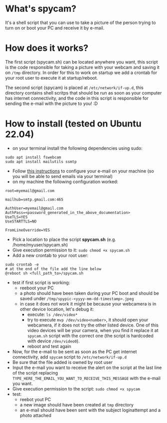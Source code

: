 # What's spycam?
It's a shell script that you can use to take a picture of the person trying to turn on or boot your PC and receive it by e-mail.

# How does it works?
The first script (spycam.sh) can be located anywhere you want, this script is the code responsible for taking a picture with your webcam and saving it on ```/tmp``` directory.
In order for this to work on startup we add a crontab for your root user to execute it at startup/reboot.

The second script (spycam) is placed at ```/etc/network/if-up.d```, this directory contains shell scritps that should be run as soon as your computer has internet connectivity, and the code in this script is responsible for sending the e-mail with the picture to you! :D

# How to install (tested on Ubuntu 22.04)

- on your terminal install the following dependencies using sudo:
```
sudo apt install fswebcam
sudo apt install mailutils ssmtp
```
- Follow [this instructions](https://learnubuntu.com/send-emails-from-server/) to configure your e-mail on your machine (so you will be able to send emails via your terminal)
- on my machine the following configuration worked:
```
root=myemail@gmail.com

mailhub=smtp.gmail.com:465

AuthUser=myemail@gmail.com
AuthPass=<password_generated_in_the_above_documentation>
UseTLS=YES
UseSTARTTLS=NO

FromLineOverride=YES
```
- Pick a location to place the script **spycam.sh** (e.g. /home/myuser/spycam.sh)
- Give execution permission to it: `sudo chmod +x spycam.sh`
- Add a new crontab to your root user:
```
sudo crontab -e
# at the end of the file add the line below
@reboot sh <full_path_to>/spycam.sh
```
- test if first script is working:
  - reeboot your PC
  - a photo should have been taken during your PC boot and should be saved under `/tmp/spypic-<yyyy-mm-dd-timestamp>.jpeg`
  - in case it does not work it might be because your webcamera is in other device location, let's debug it:
    - execute: `ls /dev/video*`
    - try to execute `mvp /dev/video<number>`, it should open your webcamera, if it does not try the other listed device. One of this video devices will be your camera, when you find it replace it at `spycam.sh` script with the correct one (the script is hardcoded with device `/dev/video0`).
    - reboot and test again
- Now, for the e-mail to be sent as soon as the PC get internet connectivity, add `spycam` script to `/etc/network/if-up.d`
- Be sure that the file added is owned by root user
- Input the e-mail you want to receive the alert on the script at the last line of the script replacing `TYPE_HERE_THE_EMAIL_YOU_WANT_TO_RECEIVE_THIS_MESSAGE` with the e-mail you want.
- Give execution permission to the script: `sudo chmod +x spycam`
- test:
  - reebot yout PC
  - a new image should have been created at `tmp` directory
  - an e-mail should have been sent with the subject loginattempt and a photo attached
